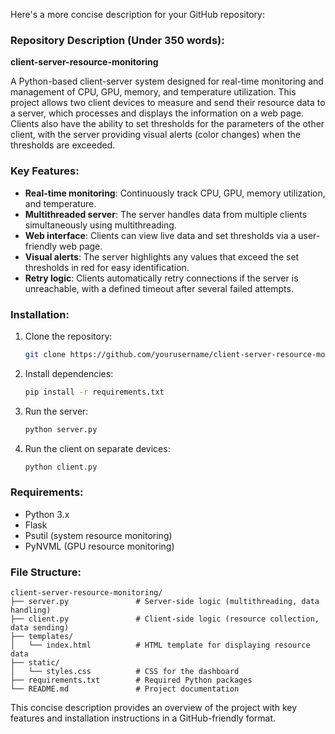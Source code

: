 Here's a more concise description for your GitHub repository:

### Repository Description (Under 350 words):
**client-server-resource-monitoring**

A Python-based client-server system designed for real-time monitoring and management of CPU, GPU, memory, and temperature utilization. This project allows two client devices to measure and send their resource data to a server, which processes and displays the information on a web page. Clients also have the ability to set thresholds for the parameters of the other client, with the server providing visual alerts (color changes) when the thresholds are exceeded.

### Key Features:
- **Real-time monitoring**: Continuously track CPU, GPU, memory utilization, and temperature.
- **Multithreaded server**: The server handles data from multiple clients simultaneously using multithreading.
- **Web interface**: Clients can view live data and set thresholds via a user-friendly web page.
- **Visual alerts**: The server highlights any values that exceed the set thresholds in red for easy identification.
- **Retry logic**: Clients automatically retry connections if the server is unreachable, with a defined timeout after several failed attempts.

### Installation:
1. Clone the repository:
   ```bash
   git clone https://github.com/yourusername/client-server-resource-monitoring.git
   ```
2. Install dependencies:
   ```bash
   pip install -r requirements.txt
   ```
3. Run the server:
   ```bash
   python server.py
   ```
4. Run the client on separate devices:
   ```bash
   python client.py
   ```

### Requirements:
- Python 3.x
- Flask
- Psutil (system resource monitoring)
- PyNVML (GPU resource monitoring)

### File Structure:
```
client-server-resource-monitoring/
├── server.py               # Server-side logic (multithreading, data handling)
├── client.py               # Client-side logic (resource collection, data sending)
├── templates/
│   └── index.html          # HTML template for displaying resource data
├── static/
│   └── styles.css          # CSS for the dashboard
├── requirements.txt        # Required Python packages
└── README.md               # Project documentation
```

This concise description provides an overview of the project with key features and installation instructions in a GitHub-friendly format.
